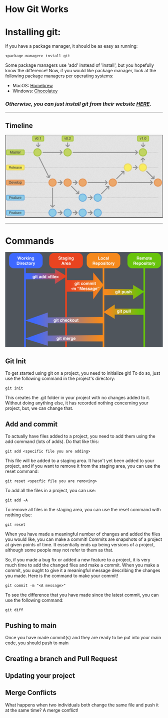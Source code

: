 # How Git Works

# Installing git:

If you have a package manager, it should be as easy as running:
```
<package-manager> install git
```
Some package managers use 'add' instead of 'install', but you hopefully know the difference!
Now, if you would like package manager, look at the following package managers per operating systems:

- MacOS:   [Homebrew](https://brew.sh/)
- Windows: [Chocolatey](https://chocolatey.org/install)

### ***Otherwise, you can just install git from their website [HERE](https://git-scm.com/downloads).***

---

## Timeline

![git_workflow.png](..%2Fassets%2Fgit_workflow.png)

---

# Commands

![git_cmds.png](..%2Fassets%2Fgit_cmds.png)


## Git Init

To get started using git on a project, you need to initialize git!
To do so, just use the following command in the project's directory:
```
git init
```

This creates the .git folder in your project with no changes added to it. Without doing anything else, 
it has recorded nothing concerning your project, but, we can change that.

## Add and commit

To actually have files added to a project, you need to add them using the add command (lots of adds). 
Do that like this:
```
git add <specific file you are adding>
```
This file will be added to a staging area. It hasn't yet been added to your
project, and if you want to remove it from the staging area, you can use the reset command:
```
git reset <specfic file you are removing>
```

To add all the files in a project, you can use:
```
git add -A
```

To remove all files in the staging area, you can use the reset command with nothing else:
```
git reset
```


When you have made a meaningful number of changes and added the files you would like, you can make a commit!
Commits are snapshots of a project at given points of time. It essentially ends up being versions of a project, 
although some people may not refer to them as that. 

So, if you made a bug fix or added a new feature to a project, it is very much time to add the changed files and 
make a commit. When you make a commit, you ought to give it a meaningful message describing the changes you made.
Here is the command to make your commit!
```
git commit -m "<A message>"
```

To see the difference that you have made since the latest commit, you can use the following command:
```
git diff
```

## Pushing to main

Once you have made commit(s) and they are ready to be put into your main code, you should push to main




## Creating a branch and Pull Request


## Updating your project

## Merge Conflicts

What happens when two individuals both change the same file and push it at the same time?
A merge conflict!

